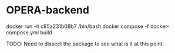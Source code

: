 # OPERA-backend
docker run -it c85a231b08b7 /bin/bash
docker compose -f docker-compose.yml build

TODO: Need to dissect the package to see what is it at this point.